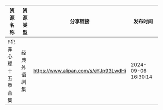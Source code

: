 | 资源名称       | 资源类型   | 分享链接                                 | 发布时间                |
| ---------- | ------ | ------------------------------------ | ------------------- |
| F犯罪心理十五季合集 | 经典外语剧集 | https://www.alipan.com/s/eYJp93LwdHi | 2024-09-06 16:30:14 |

